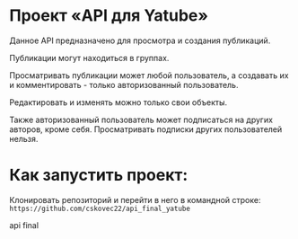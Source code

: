 # Проект «API для Yatube»
Данное API предназначено для просмотра и создания публикаций.

Публикации могут находиться в группах.

Просматривать публикации может любой пользователь, а создавать их и комментировать - только авторизованный пользователь.

Редактировать и изменять можно только свои объекты.

Также авторизованный пользователь может подписаться на других авторов, кроме себя. Просматривать подписки других пользователей нельзя.

# Как запустить проект:
Клонировать репозиторий и перейти в него в командной строке:
```https://github.com/cskovec22/api_final_yatube```


api final
